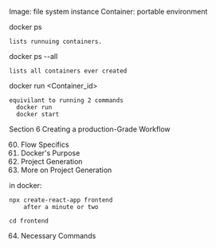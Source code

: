 Image: file system instance
Container: portable environment 

docker ps

    lists runnuing containers.

docker ps --all

    lists all containers ever created

docker run <Container_id>

    equivilant to running 2 commands
      docker run
      docker start

Section 6 Creating a production-Grade Workflow

60. Flow Specifics
61. Docker's Purpose
62. Project Generation
63. More on Project Generation

in docker:

    npx create-react-app frontend
        after a minute or two

    cd frontend

64. Necessary Commands
